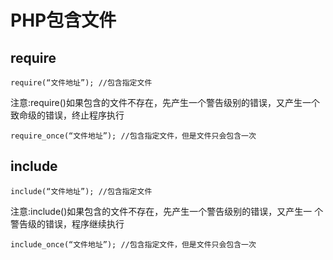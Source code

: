 # PHP包含文件

## require

```
require(“文件地址”); //包含指定文件
```

注意:require()如果包含的文件不存在，先产生一个警告级别的错误，又产生一个 致命级的错误，终止程序执行

```
require_once(“文件地址”); //包含指定文件，但是文件只会包含一次
```

## include

```
include(“文件地址”); //包含指定文件
```

注意:include()如果包含的文件不存在，先产生一个警告级别的错误，又产生一 个警告级的错误，程序继续执行

```
include_once(“文件地址”); //包含指定文件，但是文件只会包含一次
```